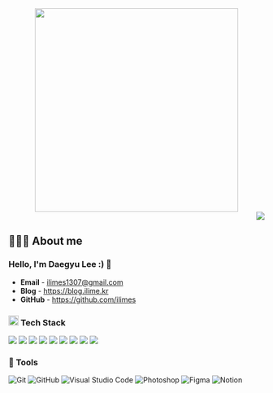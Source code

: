 <div align="center">
    <img src="https://github.com/ilimes/ilimes/assets/95404736/54c23d49-b8d5-499a-b4b0-b585b51b9a1b" width="400" />
</div>

<div align="right">
    <img src="https://hits.seeyoufarm.com/api/count/incr/badge.svg?url=https%3A%2F%2Fgithub.com%2Filimes&count_bg=%2379C83D&title_bg=%23555555&icon=&icon_color=%23E7E7E7&title=ProfileView&edge_flat=false" />
</div>

## 👩🏻‍💻 About me

### Hello, I'm Daegyu Lee :) 👋

- **Email** - ilimes1307@gmail.com
- **Blog** - https://blog.ilime.kr
- **GitHub** - https://github.com/ilimes  

### <img src="https://emojis.slackmojis.com/emojis/images/1611981042/12288/nyan_wallstreetbets.gif?1611981042" width="20"/> Tech Stack
<div>
    <a><img src="https://img.shields.io/badge/Javascript-000000?style=flat-square&logo=javascript&logoColor=#F7DF1E"/></a>
    <a><img src="https://img.shields.io/badge/TypeScript-000000?style=flat-square&logo=Typescript&logoColor=#3178C6"/></a>
    <a><img src="https://img.shields.io/badge/React-000000?style=flat-square&logo=React&logoColor=#61DAFB"/></a>
    <a><img src="https://img.shields.io/badge/Next.js-000000?style=flat-square&logo=Next.js&logoColor=#8ED500"/></a>
    <a><img src="https://img.shields.io/badge/ReactQuery-000000?style=flat-square&logo=ReactQuery&logoColor=#3178C6"/></a>
    <a><img src="https://img.shields.io/badge/NodeJS-000000?style=flat-square&logo=Node.JS&logoColor=#61DAFB"/></a>
    <a><img src="https://img.shields.io/badge/Spring-000000?style=flat-square&logo=Spring&logoColor=#61DAFB"/></a>
    <a><img src="https://img.shields.io/badge/HTML5-000000?style=flat-square&logo=HTML5&logoColor=#61DAFB"/></a>
    <a><img src="https://img.shields.io/badge/CSS3-000000?style=flat-square&logo=CSS3&logoColor=#1572B6"/></a>
</div>

### 🔨 Tools
<div>
    <a><img alt="Git" src="https://img.shields.io/badge/Git-000000?logo=Git&logoColor=white" /></a>
    <a><img alt="GitHub" src="https://img.shields.io/badge/Github-000000?logo=GitHub&logoColor=white" /></a>
    <a><img alt="Visual Studio Code" src="https://img.shields.io/badge/Visual%20Studio%20Code-000000?logo=visual-studio-code&logoColor=0078d7" /></a>
    <a><img alt="Photoshop" src="https://img.shields.io/badge/Photoshop-000000?logo=Adobe-Photoshop&logoColor=0078d7"/></a>
    <a><img alt="Figma" src="https://img.shields.io/badge/Figma-000000?logo=Figma&logoColor=pink" /></a>
    <a><img alt="Notion" src="https://img.shields.io/badge/Notion-000000?logo=Notion&logoColor=white" /></a>
</div>




